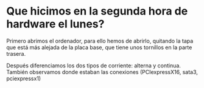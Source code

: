# Que hicimos en la segunda hora de hardware el lunes? 

Primero abrimos el ordenador, para ello hemos de abrirlo, quitando la tapa que está más alejada de la placa base, que tiene unos tornillos en la parte trasera.

Después diferenciamos los dos tipos de corriente: alterna y continua. También observamos donde estaban las conexiones (PCIexpressX16, sata3, pciexpressx1)

